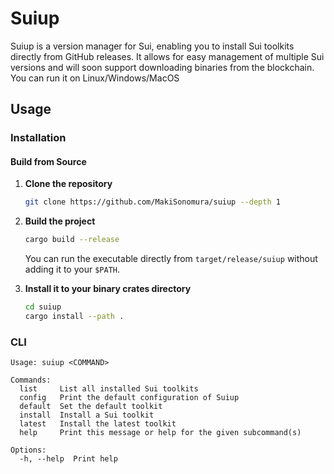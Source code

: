 # Suiup

Suiup is a version manager for Sui, enabling you to install Sui toolkits directly from GitHub releases. It allows for easy management of multiple Sui versions and will soon support downloading binaries from the blockchain. You can run it on Linux/Windows/MacOS
## Usage

### Installation

#### Build from Source
1. **Clone the repository**
   ```bash
   git clone https://github.com/MakiSonomura/suiup --depth 1
   ```
2. **Build the project**
   ```bash
   cargo build --release
   ```
   You can run the executable directly from `target/release/suiup` without adding it to your `$PATH`.

3. **Install it to your binary crates directory**
   ```bash
   cd suiup
   cargo install --path .
   ```

### CLI
```text
Usage: suiup <COMMAND>

Commands:
  list     List all installed Sui toolkits
  config   Print the default configuration of Suiup
  default  Set the default toolkit
  install  Install a Sui toolkit
  latest   Install the latest toolkit
  help     Print this message or help for the given subcommand(s)

Options:
  -h, --help  Print help

```